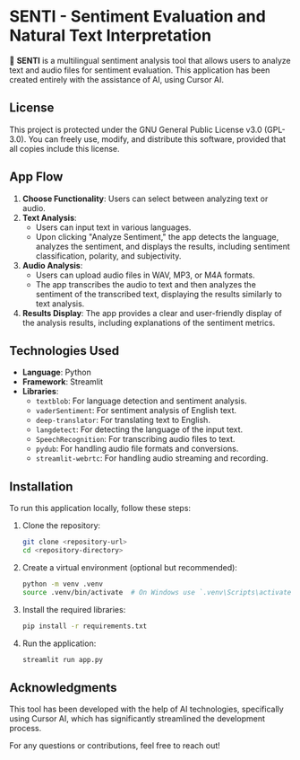 # SENTI - Sentiment Evaluation and Natural Text Interpretation

🌈 **SENTI** is a multilingual sentiment analysis tool that allows users to analyze text and audio files for sentiment evaluation. This application has been created entirely with the assistance of AI, using Cursor AI.

## License

This project is protected under the GNU General Public License v3.0 (GPL-3.0). You can freely use, modify, and distribute this software, provided that all copies include this license.

## App Flow

1. **Choose Functionality**: Users can select between analyzing text or audio.
2. **Text Analysis**:
   - Users can input text in various languages.
   - Upon clicking "Analyze Sentiment," the app detects the language, analyzes the sentiment, and displays the results, including sentiment classification, polarity, and subjectivity.
3. **Audio Analysis**:
   - Users can upload audio files in WAV, MP3, or M4A formats.
   - The app transcribes the audio to text and then analyzes the sentiment of the transcribed text, displaying the results similarly to text analysis.
4. **Results Display**: The app provides a clear and user-friendly display of the analysis results, including explanations of the sentiment metrics.

## Technologies Used

- **Language**: Python
- **Framework**: Streamlit
- **Libraries**:
  - `textblob`: For language detection and sentiment analysis.
  - `vaderSentiment`: For sentiment analysis of English text.
  - `deep-translator`: For translating text to English.
  - `langdetect`: For detecting the language of the input text.
  - `SpeechRecognition`: For transcribing audio files to text.
  - `pydub`: For handling audio file formats and conversions.
  - `streamlit-webrtc`: For handling audio streaming and recording.

## Installation

To run this application locally, follow these steps:

1. Clone the repository:
   ```bash
   git clone <repository-url>
   cd <repository-directory>
   ```

2. Create a virtual environment (optional but recommended):
   ```bash
   python -m venv .venv
   source .venv/bin/activate  # On Windows use `.venv\Scripts\activate`
   ```

3. Install the required libraries:
   ```bash
   pip install -r requirements.txt
   ```

4. Run the application:
   ```bash
   streamlit run app.py
   ```

## Acknowledgments

This tool has been developed with the help of AI technologies, specifically using Cursor AI, which has significantly streamlined the development process.

For any questions or contributions, feel free to reach out!